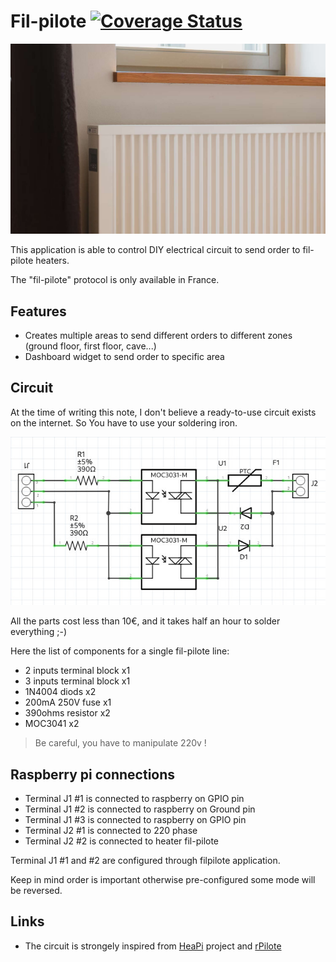 # Fil-pilote [![Coverage Status](https://coveralls.io/repos/github/CleepDevice/cleepapp-filpilote/badge.svg?branch=main)](https://coveralls.io/github/CleepDevice/cleepapp-filpilote?branch=main)

![bg](https://github.com/CleepDevice/cleepapp-filpilote/raw/main/resources/background.jpg)

This application is able to control DIY electrical circuit to send order to fil-pilote heaters.

The "fil-pilote" protocol is only available in France.

## Features

-   Creates multiple areas to send different orders to different zones (ground floor, first floor, cave...)
-   Dashboard widget to send order to specific area

## Circuit

At the time of writing this note, I don't believe a ready-to-use circuit exists on the internet. So You have to use your soldering iron.

![bg](https://github.com/CleepDevice/cleepapp-filpilote/raw/main/resources/schematics.jpg)

All the parts cost less than 10€, and it takes half an hour to solder everything ;-)

Here the list of components for a single fil-pilote line:

-   2 inputs terminal block x1
-   3 inputs terminal block x1
-   1N4004 diods x2
-   200mA 250V fuse x1
-   390ohms resistor x2
-   MOC3041 x2

> Be careful, you have to manipulate 220v !

## Raspberry pi connections

-   Terminal J1 #1 is connected to raspberry on GPIO pin
-   Terminal J1 #2 is connected to raspberry on Ground pin
-   Terminal J1 #3 is connected to raspberry on GPIO pin
-   Terminal J2 #1 is connected to 220 phase
-   Terminal J2 #2 is connected to heater fil-pilote

Terminal J1 #1 and #2 are configured through filpilote application.

Keep in mind order is important otherwise pre-configured some mode will be reversed.

## Links

-   The circuit is strongely inspired from [HeaPi](https://www.aplu.fr/v2/post/2020/11/07/HeaPi-ou-piloter-des-convecteurs-%C3%A9lectrique-avec-un-Raspberry-Pi) project and [rPilote](http://hacks.slashdirt.org/hw/rpilote/)
